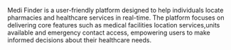 Medi Finder is a user-friendly platform designed to help individuals locate pharmacies and healthcare services in real-time. The platform focuses on delivering core features such as medical facilities location services,units available  and emergency contact access, empowering users to make informed decisions about their healthcare needs.